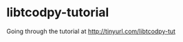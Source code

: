 libtcodpy-tutorial
==================

Going through the tutorial at http://tinyurl.com/libtcodpy-tut
